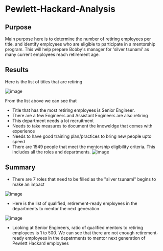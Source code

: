 # Pewlett-Hackard-Analysis
## Purpose
  Main purpose here is to determine the number of retiring employees per title, and identify employees who are eligible to participate in a mentorship program. This will help prepare Bobby's manager for 'silver tsunami' as many current employees reach retirement age.

## Results
Here is the list of titles that are retiring 

![image](https://user-images.githubusercontent.com/56806834/153336010-522818a5-92c8-4efd-94cb-498383f3e5a3.png)

From the list above we can see that
-  Title that has the most retiring employees is Senior Engineer. 
-  There are a few Engineers and Assistant Engineers are also retiring
-  This department needs a lot recruitment
-  Needs to take measures to document the knoweldge that comes with experience
-  Needs to have good training plan/practices to bring new people upto speed
-  There are 1549 people that meet the mentorship eligibility criteria. This includes all the roles and departments.
  ![image](https://user-images.githubusercontent.com/56806834/153337550-bc38305b-8469-4c6a-be48-2a76dfeea283.png)

## Summary
-  There are 7 roles that need to be filled as the "silver tsunami" begins to make an impact

![image](https://user-images.githubusercontent.com/56806834/153338537-98370ed8-f8a3-435d-9afe-d8214a27e9dc.png)


- Here is the list of qualified, retirement-ready employees in the departments to mentor the next generation

![image](https://user-images.githubusercontent.com/56806834/153339643-bdb3db19-a73c-4c2b-adeb-f9df9b4f9093.png)


- Looking at Senior Engineers, ratio of qualified mentors to retiring employees is 1 to 500. We can see that there are not enough retirement-ready employees in the depatrments to mentor next generation of Pewlett Hackard employees




